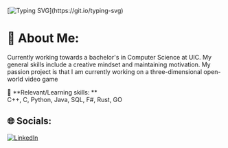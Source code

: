 [![Typing SVG](https://readme-typing-svg.herokuapp.com?color=FF3670&size=35&center=true&vCenter=true&width=1000&lines=Welcome+to+my+GitHub+profile!;My+name+is+Hisham+Chaudhry;)](https://git.io/typing-svg)
# 💫 About Me:

Currently working towards a bachelor's in Computer Science at UIC. My general skills include a creative mindset and maintaining motivation. 
My passion project is that I am currently working on a three-dimensional open-world video game

🌱 **Relevant/Learning skills: **  <br>C++, C, Python, Java, SQL, F#, Rust, GO<br>


## 🌐 Socials:
[![LinkedIn](https://img.shields.io/badge/LinkedIn-%230077B5.svg?logo=linkedin&logoColor=white)](www.linkedin.com/in/hisham-chaudhry-0b638a331)
